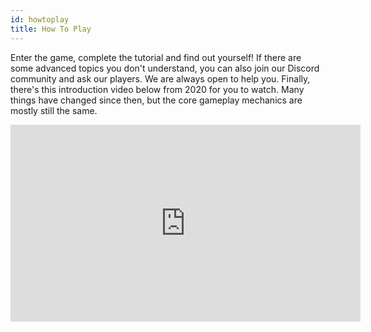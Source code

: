 ```yaml
---
id: howtoplay
title: How To Play
---
```



Enter the game, complete the tutorial and find out yourself! If there are some advanced topics you don't understand, you can also join our Discord community and ask our players. We are always open to help you. Finally, there's this introduction video below from 2020 for you to watch. Many things have changed since then, but the core gameplay mechanics are mostly still the same.

<iframe width="560" height="315" src="https://www.youtube.com/embed/nMuCy_LBGT0" frameborder="0" allow="accelerometer; autoplay; encrypted-media; gyroscope; picture-in-picture" allowfullscreen></iframe>
